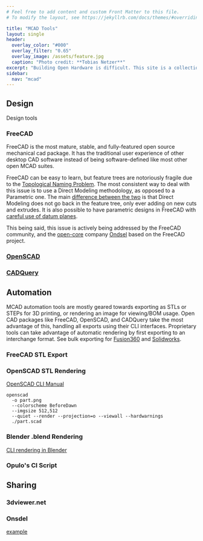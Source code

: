 ```yaml
---
# Feel free to add content and custom Front Matter to this file.
# To modify the layout, see https://jekyllrb.com/docs/themes/#overriding-theme-defaults

title: "MCAD Tools"
layout: single
header:
  overlay_color: "#000"
  overlay_filter: "0.65"
  overlay_image: /assets/feature.jpg
  caption: "Photo credit: **Tobias Netzer**"
excerpt: "Building Open Hardware is difficult. This site is a collection of tools that make designing, collaborating on, and distributing Open Hardware easier."
sidebar:
  nav: "mcad"
---
```


## Design

Design tools

### FreeCAD

FreeCAD is the most mature, stable, and fully-featured open source mechanical cad package. It has the traditional user experience of other desktop CAD software instead of being software-defined like most other open MCAD suites.

FreeCAD can be easy to learn, but feature trees are notoriously fragile due to the [Topological Naming Problem](https://wiki.freecad.org/Topological_naming_problem). The most consistent way to deal with this issue is to use a Direct Modeling methodology, as opposed to a Parametric one. The main [difference between the two](https://3space.com/parametric-vs-direct-modeling/) is that Direct Modeling does not go back in the feature tree, only ever adding on new cuts and extrudes. It is also possible to have parametric designs in FreeCAD with [careful use of datum planes](https://wiki.freecad.org/Topological_naming_problem#Solution).

This being said, this issue is actively being addressed by the FreeCAD community, and the [open-core](https://en.wikipedia.org/wiki/Open-core_model) company [Ondsel](https://ondsel.com/blog) based on the FreeCAD project.

### [OpenSCAD](https://openscad.org/)



### [CADQuery](https://cadquery.readthedocs.io/en/latest/)



## Automation

MCAD automation tools are mostly geared towards exporting as STLs or STEPs for 3D printing, or rendering an image for viewing/BOM usage. Open CAD packages like FreeCAD, OpenSCAD, and CADQuery take the most advantage of this, handling all exports using their CLI interfaces. Proprietary tools can take advantage of automatic rendering by first exporting to an interchange format. See bulk exporting for [Fusion360](https://www.autodesk.com/support/technical/article/caas/sfdcarticles/sfdcarticles/How-to-export-specific-bodies-in-a-file-to-a-STEP-file-from-Fusion-360.html) and [Solidworks](https://help.solidworks.com/2023/english/WhatsNew/c_wn2023_import_export_assembly_step.htm?id=4dca041efcda481ca1e9f214d4725333#:~:text=You%20can%20export%20large%20SOLIDWORKS,assemblies%20as%20atomic%20STEP%20files.).

### FreeCAD STL Export

### OpenSCAD STL Rendering

[OpenSCAD CLI Manual](https://en.wikibooks.org/wiki/OpenSCAD_User_Manual/Using_OpenSCAD_in_a_command_line_environment)

```
openscad 
  -o part.png
  --colorscheme BeforeDawn
  --imgsize 512,512
  --quiet --render --projection=o --viewall --hardwarnings
  ./part.scad
```

### Blender .blend Rendering

[CLI rendering in Blender](https://docs.blender.org/manual/en/latest/advanced/command_line/render.html)

### Opulo's CI Script

## Sharing

### 3dviewer.net

### Onsdel



[example](https://lens.ondsel.com/share/64ce90f8113f02d63fdbff2b)
